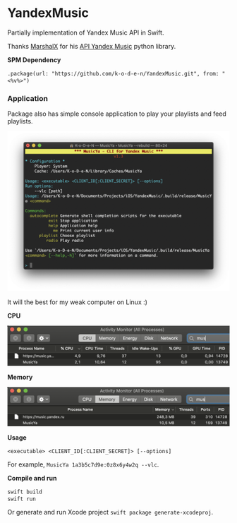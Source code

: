 # YandexMusic

Partially implementation of Yandex Music API in Swift.

Thanks [MarshalX](https://github.com/MarshalX) for his [API Yandex Music](https://github.com/MarshalX/yandex-music-api) python library.

__SPM Dependency__

```
.package(url: "https://github.com/k-o-d-e-n/YandexMusic.git", from: "<%v%>")
```

### Application

Package also has simple console application to play your playlists and feed playlists.

<p align="center">
    <img src="Resources/app_screenshot.png">
</p>

It will the best for my weak computer on Linux :)

__CPU__

<p align="center">
    <img src="Resources/app_browser_cpu.png">
</p>

__Memory__

<p align="center">
    <img src="Resources/app_browser_memory.png">
</p>

__Usage__
    
    <executable> <CLIENT_ID[:CLIENT_SECRET]> [--options]

For example, `MusicYa 1a3b5c7d9e:0z8x6y4w2q --vlc`.

__Compile and run__

```
swift build
swift run
```

Or generate and run Xcode project `swift package generate-xcodeproj`.
